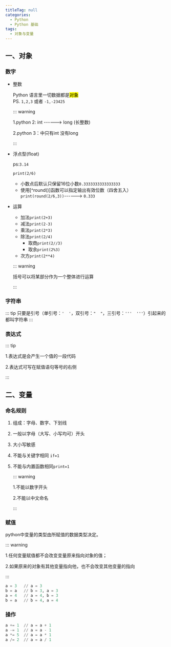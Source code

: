 ```yaml
---
titleTag: null
categories: 
  - Python
  - Python 基础
tags: 
  - 对象与变量
---
```

## 一、对象

### 数字

-   整数

    Python 语言里一切数据都是<mark>对象</mark>  
    PS. `1,2,3` 或者 `-1,-23425`   
    
    ::: warning
    
    1.python 2: int ------> long (长整数)
    
    2.python 3：中只有int 没有long
    
    :::

-   浮点型(float)

    ps:`3.14`

    `print(2/6)`

    -   小数点后默认只保留16位小数`0.3333333333333333`
    -   使用[^round()]函数可以指定输出有效位数（四舍五入）`print(round(2/6,3))`------> `0.333`

-   运算

    -   加法`print(2+3)`
    -   减法`print(2-3)`
    -   乘法`print(2*3)`
    -   除法`print(2/4)`
        -   取商`print(2//3)`
        -   取余`print(2%3)`
    -   次方`print(2**4)`

    ::: warning

    括号可以将某部分作为一个整体进行运算

    :::

### 字符串

::: tip
只要是引号（单引号：`'  '`，双引号：`"  "`，三引号：`'''  '''`）引起来的都叫字符串
:::

### 表达式

::: tip

1.表达式是会产生一个值的一段代码

2.表达式可写在赋值语句等号的右侧

:::

##  二、变量

### 命名规则

1.  组成：字母、数字、下划线

2.  一般以字母（大写、小写均可）开头

3.  大小写敏感

4.  不能与关键字相同 `if=1`

5.  不能与内置函数相同`print=1`

    ::: warning

    1.不能以数字开头

    2.不能以中文命名

    :::

### 赋值

python中变量的类型由所赋值的数据类型决定。

::: warning

1.任何变量赋值都不会改变变量原来指向对象的值；

2.如果原来的对象有其他变量指向他，也不会改变其他变量的指向

:::

```python
a = 3	// a = 3
b = a	// b = 3, a = 3
a = 4	// a = 4, b = 3
b = a 	// b = 4, a = 4
```

### 操作

```python
a += 1	// a = a + 1
a -= 1	// a = a - 1
a *= 5	// a = a * 1
a /= 2	// a = a / 1
```

